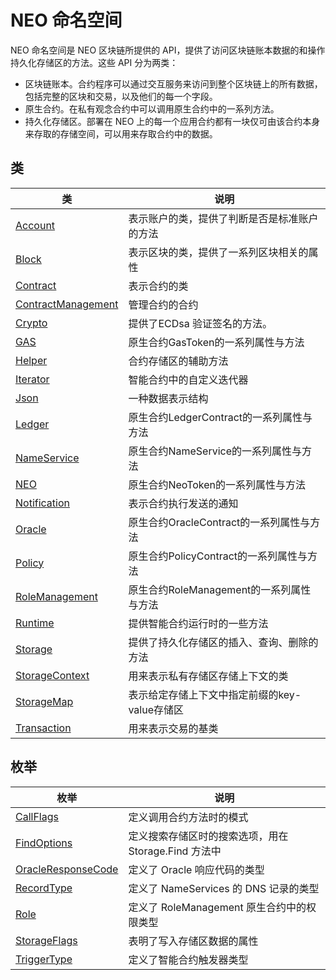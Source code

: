 # NEO 命名空间

NEO 命名空间是 NEO 区块链所提供的 API，提供了访问区块链账本数据的和操作持久化存储区的方法。这些 API 分为两类：

- 区块链账本。合约程序可以通过交互服务来访问到整个区块链上的所有数据，包括完整的区块和交易，以及他们的每一个字段。
- 原生合约。在私有观念合约中可以调用原生合约中的一系列方法。
- 持久化存储区。部署在 NEO 上的每一个应用合约都有一块仅可由该合约本身来存取的存储空间，可以用来存取合约中的数据。


## 类

| 类                                        | 说明                       |
| ---------------------------------------- | ------------------------ |
| [Account](neo/Account.md)                | 表示账户的类，提供了判断是否是标准账户的方法        |
| [Block](neo/Block.md)                    | 表示区块的类，提供了一系列区块相关的属性     |
| [Contract](neo/Contract.md)              | 表示合约的类                   |
| [ContractManagement](neo/ContractManagement.md) | 管理合约的合约 |
| [Crypto](neo/Crypto.md)              | 提供了ECDsa 验证签名的方法。                   |
| [GAS](neo/Gas.md)        | 原生合约GasToken的一系列属性与方法                |
| [Helper](neo/Helper.md)              | 合约存储区的辅助方法                   |
| [Iterator](neo/Iterator.md)              | 智能合约中的自定义迭代器                   |
| [Json](neo/Json.md)              | 一种数据表示结构                   |
| [Ledger](neo/Ledger.md)  | 原生合约LedgerContract的一系列属性与方法 |
| [NameService](neo/NameService.md) | 原生合约NameService的一系列属性与方法 |
| [NEO](neo/Neo.md)        |         原生合约NeoToken的一系列属性与方法        |
| [Notification](neo/Notification.md)              | 表示合约执行发送的通知                   |
| [Oracle](neo/Oracle.md) | 原生合约OracleContract的一系列属性与方法 |
| [Policy](neo/Policy.md) | 原生合约PolicyContract的一系列属性与方法 |
| [RoleManagement](neo/RoleManagement.md) | 原生合约RoleManagement的一系列属性与方法 |
| [Runtime](neo/Runtime.md)                | 提供智能合约运行时的一些方法     |
| [Storage](neo/Storage.md)                | 提供了持久化存储区的插入、查询、删除的方法    |
| [StorageContext](neo/StorageContext.md)  | 用来表示私有存储区存储上下文的类   |
| [StorageMap](neo/StorageMap.md)  | 表示给定存储上下文中指定前缀的key-value存储区   |
| [Transaction](neo/Transaction.md)        | 用来表示交易的基类                |

## 枚举

| 枚举                                       | 说明                        |
| ---------------------------------------- | ------------------------- |
| [CallFlags](neo/CallFlags.md) | 定义调用合约方法时的模式|
| [FindOptions](neo/FindOptions.md) | 定义搜索存储区时的搜索选项，用在 Storage.Find 方法中 |
| [OracleResponseCode](neo/OracleResponseCode.md) | 定义了 Oracle 响应代码的类型 |
| [RecordType](neo/RecordType.md) | 定义了 NameServices 的 DNS 记录的类型 |
| [Role](neo/Role.md) | 定义了 RoleManagement 原生合约中的权限类型 |
| [StorageFlags](neo/StorageFlags.md)  | 表明了写入存储区数据的属性 |
| [TriggerType](neo/TriggerType.md) | 定义了智能合约触发器类型 |

